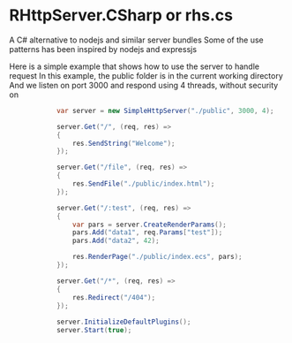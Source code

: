 # RHttpServer.CSharp or rhs.cs

A C# alternative to nodejs and similar server bundles
Some of the use patterns has been inspired by nodejs and expressjs

Here is a simple example that shows how to use the server to handle request
In this example, the public folder is in the current working directory
And we listen on port 3000 and respond using 4 threads, without security on

```csharp
            var server = new SimpleHttpServer("./public", 3000, 4);

            server.Get("/", (req, res) =>
            {
                res.SendString("Welcome");
            });

            server.Get("/file", (req, res) =>
            {
                res.SendFile("./public/index.html");
            });

            server.Get("/:test", (req, res) =>
            {
                var pars = server.CreateRenderParams();
                pars.Add("data1", req.Params["test"]);
                pars.Add("data2", 42);

                res.RenderPage("./public/index.ecs", pars);
            });

            server.Get("/*", (req, res) =>
            {
                res.Redirect("/404");
            });
            
            server.InitializeDefaultPlugins();
            server.Start(true);
```
